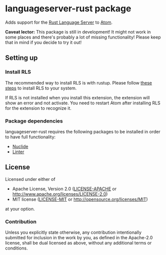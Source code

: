 # languageserver-rust package

Adds support for the [Rust Language Server][1] to [Atom][2].

[1]: https://github.com/rust-lang-nursery/rls
[2]: https://atom.io

**Caveat lector:** This package is still in development! It might not work in
some places and there's probably a lot of missing functionality! Please keep
that in mind if you decide to try it out!

## Setting up

### Install RLS

The recommended way to install RLS is with rustup. Please follow
[these steps](https://github.com/rust-lang-nursery/rls#setup) to install RLS to
your system.

If RLS is not installed when you install this extension, the extension will show
an error and not activate. You need to restart Atom after installing RLS for the
extension to recognize it.

### Package dependencies

languageserver-rust requires the following packages to be installed in order to
have full functionality:

*   [Nuclide](https://atom.io/packages/nuclide)
*   [Linter](https://atom.io/packages/linter)

## License

Licensed under either of

*   Apache License, Version 2.0 ([LICENSE-APACHE](LICENSE-APACHE) or
    <http://www.apache.org/licenses/LICENSE-2.0>)
*   MIT license ([LICENSE-MIT](LICENSE-MIT) or
    <http://opensource.org/licenses/MIT>)

at your option.

### Contribution

Unless you explicitly state otherwise, any contribution intentionally submitted
for inclusion in the work by you, as defined in the Apache-2.0 license, shall be
dual licensed as above, without any additional terms or conditions.
